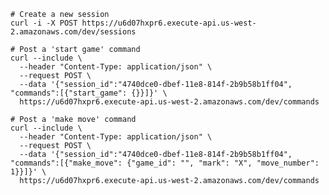 

    # Create a new session
    curl -i -X POST https://u6d07hxpr6.execute-api.us-west-2.amazonaws.com/dev/sessions

    # Post a 'start game' command
    curl --include \
      --header "Content-Type: application/json" \
      --request POST \
      --data '{"session_id":"4740dce0-dbef-11e8-814f-2b9b58b1ff04", "commands":[{"start_game": {}}]}' \
      https://u6d07hxpr6.execute-api.us-west-2.amazonaws.com/dev/commands

    # Post a 'make move' command
    curl --include \
      --header "Content-Type: application/json" \
      --request POST \
      --data '{"session_id":"4740dce0-dbef-11e8-814f-2b9b58b1ff04", "commands":[{"make_move": {"game_id": "", "mark": "X", "move_number": 1}}]}' \
      https://u6d07hxpr6.execute-api.us-west-2.amazonaws.com/dev/commands

